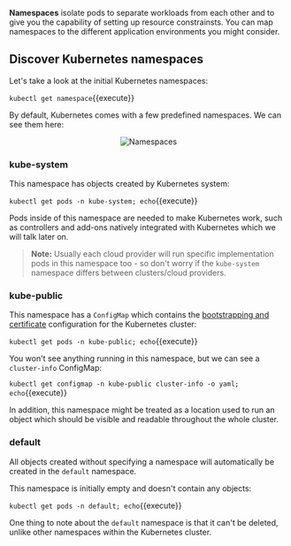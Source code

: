 **Namespaces** isolate pods to separate workloads from each other and to give you the capability of setting up resource constrainsts. You can map namespaces to the different application environments you might consider. 

## Discover Kubernetes namespaces 

Let's take a look at the initial Kubernetes namespaces:

`kubectl get namespace`{{execute}}

By default, Kubernetes comes with a few predefined namespaces. We can see them here:

<p style="text-align:center;"><img src="/contino/courses/kubernetes/pods/assets/namespaces.png" alt="Namespaces"></p>

### kube-system

This namespace has objects created by Kubernetes system:

`kubectl get pods -n kube-system; echo`{{execute}}

Pods inside of this namespace are needed to make Kubernetes work, such as controllers and add-ons natively integrated with Kubernetes which we will talk later on.

> **Note:** Usually each cloud provider will run specific implementation pods in this namespace too - so don't worry if the `kube-system` namespace differs between clusters/cloud providers.

### kube-public

This namespace has a `ConfigMap` which contains the [bootstrapping and certificate](https://kubernetes.io/docs/reference/access-authn-authz/bootstrap-tokens/) configuration for the Kubernetes cluster:

`kubectl get pods -n kube-public; echo`{{execute}}

You won't see anything running in this namespace, but we can see a `cluster-info` ConfigMap:

`kubectl get configmap -n kube-public cluster-info -o yaml; echo`{{execute}}

In addition, this namespace might be treated as a location used to run an object which should be visible and readable throughout the whole cluster.

### default

All objects created without specifying a namespace will automatically be created in the `default` namespace.

This namespace is initially empty and doesn't contain any objects:

`kubectl get pods -n default; echo`{{execute}}

One thing to note about the `default` namespace is that it can't be deleted, unlike other namespaces within the Kubernetes cluster.
